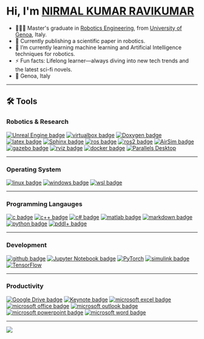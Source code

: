 # Hi, I'm [NIRMAL KUMAR RAVIKUMAR](https://www.linkedin.com/in/nirmal-kumar-ravikumar-91b819180/) 
- 👨🏻‍🎓 Master's graduate in [Robotics Engineering](https://corsi.unige.it/corsi/10635), from [University of Genoa](https://unige.it/en), Italy.
- 🔎 Currently publishing a scientific paper in robotics.  
- 🌱 I’m currently learning machine learning and Artificial Intelligence techniques for robotics.
- ⚡️ Fun facts: Lifelong learner—always diving into new tech trends and the latest sci-fi novels.
- 📍 Genoa, Italy
---

## 🛠️ Tools

### Robotics & Research
  
  [![Unreal Engine badge](https://img.shields.io/badge/Unreal%20Engine-black?style=flat&logo=unreal-engine)](https://www.unrealengine.com/)
  [![virtualbox badge](https://img.shields.io/badge/VirtualBox-black?style=flat&logo=virtualbox)](https://www.virtualbox.org)
  [![Doxygen badge](https://img.shields.io/badge/Doxygen-black?style=flat&logo=doxygen)](https://www.doxygen.nl/)
  [![latex badge](https://img.shields.io/badge/LaTeX-black?style=flat&logo=latex)](https://www.latex-project.org/)
  [![Sphinx badge](https://img.shields.io/badge/Sphinx-black?style=flat&logo=sphinx)](https://www.sphinx-doc.org/)
  [![ros badge](https://img.shields.io/badge/ROS-black?style=flat&logo=ros)](https://www.ros.org/)
  [![ros2 badge](https://img.shields.io/badge/ROS2-black?style=flat&logo=ros)](https://www.ros.org/)
  [![AirSim badge](https://img.shields.io/badge/AirSim-black?style=flat&logo=unreal-engine)](https://microsoft.github.io/AirSim/)
  [![gazebo badge](https://img.shields.io/badge/Gazebo-black?style=flat&logo=gazebo)](http://gazebosim.org/)
  [![rviz badge](https://img.shields.io/badge/Rviz-black?style=flat&logo=ros)](https://wiki.ros.org/rviz)
  [![docker badge](https://img.shields.io/badge/Docker-black?style=flat&logo=docker)](https://www.docker.com/)
  [![Parallels Desktop](https://img.shields.io/badge/Parallels%20Desktop-black?style=flat&logo=parallels)](https://www.parallels.com/)

---



### Operating System
  [![linux badge](https://img.shields.io/badge/Linux-black?style=flat&logo=linux)](https://www.linux.org/)
  [![windows badge](https://img.shields.io/badge/Windows-black?style=flat&logo=windows)](https://www.microsoft.com/windows/)
  [![wsl badge](https://img.shields.io/badge/WSL-black?style=flat&logo=ubuntu)](https://docs.microsoft.com/en-us/windows/wsl/)
  
---

### Programming Langauges
  [![c badge](https://img.shields.io/badge/C-black?style=flat&logo=c)](https://www.w3schools.com/c/index.php)
  [![c++ badge](https://img.shields.io/badge/C++-black?style=flat&logo=c%2B%2B)](https://www.w3schools.com/cpp/default.asp)
  [![c# badge](https://img.shields.io/badge/C%23-black?style=flat&logo=csharp)](https://www.w3schools.com/cs/index.php)
  [![matlab badge](https://img.shields.io/badge/MATLAB-black?style=flat&logo=mathworks)](https://www.mathworks.com/products/matlab.html)
  [![markdown badge](https://img.shields.io/badge/Markdown-black?style=flat&logo=markdown)](https://daringfireball.net/projects/markdown/)
  [![python badge](https://img.shields.io/badge/Python-black?style=flat&logo=python)](https://www.python.org/)
  [![pddl+ badge](https://img.shields.io/badge/PDDL+-black?style=flat&logo=)](https://planning.wiki/ref/pddlplus)
 
 --- 
 ### Development
  [![github badge](https://img.shields.io/badge/GitHub-black?style=flat&logo=github)](https://git-scm.com)
  [![Jupyter Notebook badge](https://img.shields.io/badge/Jupyter%20Notebook-black?style=flat&logo=jupyter)](https://jupyter.org/)
  [![PyTorch](https://img.shields.io/badge/PyTorch-black?style=flat&logo=pytorch)](https://pytorch.org/)
  [![simulink badge](https://img.shields.io/badge/Simulink-black?style=flat&logo=simulink)](https://www.mathworks.com/products/simulink.html)
  [![TensorFlow](https://img.shields.io/badge/TensorFlow-black?style=flat&logo=tensorflow)](https://www.tensorflow.org/)

---


### Productivity
  [![Google Drive badge](https://img.shields.io/badge/Google%20Drive-black?style=flat&logo=google-drive)](https://drive.google.com)
  [![Keynote badge](https://img.shields.io/badge/Keynote-black?style=flat&logo=keynote)](https://www.apple.com/keynote/)
  [![microsoft excel badge](https://img.shields.io/badge/Microsoft%20Excel-black?style=flat&logo=microsoft%20excel)](https://www.office.com/excel)
  [![microsoft office badge](https://img.shields.io/badge/Microsoft%20Office-black?style=flat&logo=microsoft)](https://www.office.com/)
  [![microsoft outlook badge](https://img.shields.io/badge/Microsoft%20Outlook-black?style=flat&logo=microsoft%20outlook)](https://www.office.com/outlook)
  [![microsoft powerpoint badge](https://img.shields.io/badge/Microsoft%20PowerPoint-black?style=flat&logo=microsoft%20powerpoint)](https://www.office.com/powerpoint)
  [![microsoft word badge](https://img.shields.io/badge/Microsoft%20Word-black?style=flat&logo=microsoft%20word)](https://www.office.com/word)

---

<a> <img src="https://media0.giphy.com/media/v1.Y2lkPTc5MGI3NjExODE0NzNocDFhaDMxbG9lN2s1b3Q1N3JtcDN1bXpsOGJpeG9uOTR3OCZlcD12MV9pbnRlcm5hbF9naWZfYnlfaWQmY3Q9cw/lLNeQx9rzNhnONukYs/giphy.webp"></a>


